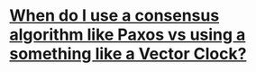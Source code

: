 # [When do I use a consensus algorithm like Paxos vs using a something like a Vector Clock?](https://stackoverflow.com/questions/43554164/when-do-i-use-a-consensus-algorithm-like-paxos-vs-using-a-something-like-a-vecto)

